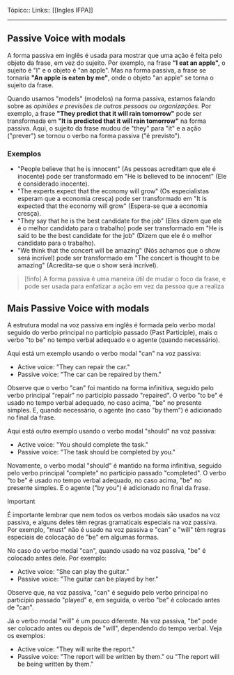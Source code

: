 Tópico::
Links:: [[Ingles IFPA]]

---
   
## Passive Voice with modals
A forma passiva em inglês é usada para mostrar que uma ação é feita pelo objeto da frase, em vez do sujeito. Por exemplo, na frase **"I eat an apple",** o sujeito é "I" e o objeto é "an apple". Mas na forma passiva, a frase se tornaria **"An apple is eaten by me"**, onde o objeto "an apple" se torna o sujeito da frase.

Quando usamos "models" (modelos) na forma passiva, estamos falando sobre as *opiniões e previsões de outras pessoas ou organizações*. Por exemplo, a frase **"They predict that it will rain tomorrow"** pode ser transformada em **"It is predicted that it will rain tomorrow"** na forma passiva. Aqui, o sujeito da frase mudou de "they" para "it" e a ação ("prever") se tornou o verbo na forma passiva ("é previsto").

### Exemplos

-   "People believe that he is innocent" (As pessoas acreditam que ele é inocente) pode ser transformado em "He is believed to be innocent" (Ele é considerado inocente).
-   "The experts expect that the economy will grow" (Os especialistas esperam que a economia cresça) pode ser transformado em "It is expected that the economy will grow" (Espera-se que a economia cresça).
-   "They say that he is the best candidate for the job" (Eles dizem que ele é o melhor candidato para o trabalho) pode ser transformado em "He is said to be the best candidate for the job" (Dizem que ele é o melhor candidato para o trabalho).
-   "We think that the concert will be amazing" (Nós achamos que o show será incrível) pode ser transformado em "The concert is thought to be amazing" (Acredita-se que o show será incrível).

> [!info]
> A forma passiva é uma maneira útil de mudar o foco da frase, e pode ser usada para enfatizar a ação em vez da pessoa que a realiza

## Mais Passive Voice with modals

A estrutura modal na voz passiva em inglês é formada pelo verbo modal seguido do verbo principal no particípio passado (Past Participle), mais o verbo "to be" no tempo verbal adequado e o agente (quando necessário).

Aqui está um exemplo usando o verbo modal "can" na voz passiva:

-   Active voice: "They can repair the car."
-   Passive voice: "The car can be repaired by them."

Observe que o verbo "can" foi mantido na forma infinitiva, seguido pelo verbo principal "repair" no particípio passado "repaired". O verbo "to be" é usado no tempo verbal adequado, no caso acima, "be" no presente simples. E, quando necessário, o agente (no caso "by them") é adicionado no final da frase.

Aqui está outro exemplo usando o verbo modal "should" na voz passiva:

-   Active voice: "You should complete the task."
-   Passive voice: "The task should be completed by you."

Novamente, o verbo modal "should" é mantido na forma infinitiva, seguido pelo verbo principal "complete" no particípio passado "completed". O verbo "to be" é usado no tempo verbal adequado, no caso acima, "be" no presente simples. E o agente ("by you") é adicionado no final da frase.

> [!important]
> É importante lembrar que nem todos os verbos modais são usados na voz passiva, e alguns deles têm regras gramaticais especiais na voz passiva. Por exemplo, "must" não é usado na voz passiva e "can" e "will" têm regras especiais de colocação de "be" em algumas formas. 

No caso do verbo modal "can", quando usado na voz passiva, "be" é colocado antes dele. Por exemplo:

-   Active voice: "She can play the guitar."
-   Passive voice: "The guitar can be played by her."

Observe que, na voz passiva, "can" é seguido pelo verbo principal no particípio passado "played" e, em seguida, o verbo "be" é colocado antes de "can".

Já o verbo modal "will" é um pouco diferente. Na voz passiva, "be" pode ser colocado antes ou depois de "will", dependendo do tempo verbal. Veja os exemplos:

-   Active voice: "They will write the report."
-   Passive voice: "The report will be written by them." ou "The report will be being written by them."